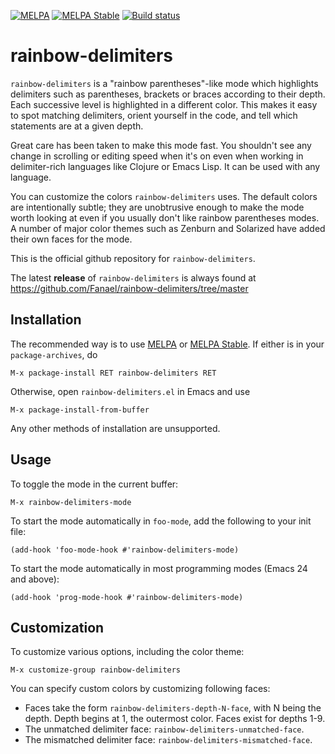[![MELPA](http://melpa.org/packages/rainbow-delimiters-badge.svg)](http://melpa.org/#/rainbow-delimiters)
[![MELPA Stable](http://stable.melpa.org/packages/rainbow-delimiters-badge.svg)](http://stable.melpa.org/#/rainbow-delimiters)
[![Build status](https://travis-ci.org/Fanael/rainbow-delimiters.svg?branch=master)](https://travis-ci.org/Fanael/rainbow-delimiters)

# rainbow-delimiters

`rainbow-delimiters` is a "rainbow parentheses"-like mode which highlights
delimiters such as parentheses, brackets or braces according to their depth.
Each successive level is highlighted in a different color. This makes it easy to
spot matching delimiters, orient yourself in the code, and tell which statements
are at a given depth.

Great care has been taken to make this mode fast. You shouldn't see any change
in scrolling or editing speed when it's on even when working in delimiter-rich
languages like Clojure or Emacs Lisp. It can be used with any language.

You can customize the colors `rainbow-delimiters` uses. The default colors are
intentionally subtle; they are unobtrusive enough to make the mode worth looking
at even if you usually don't like rainbow parentheses modes. A number of major
color themes such as Zenburn and Solarized have added their own faces for the
mode.

This is the official github repository for `rainbow-delimiters`.

The latest **release** of `rainbow-delimiters` is always found at
https://github.com/Fanael/rainbow-delimiters/tree/master

## Installation

The recommended way is to use [MELPA](http://melpa.org/) or
[MELPA Stable](http://stable.melpa.org/). If either is in your
`package-archives`, do

    M-x package-install RET rainbow-delimiters RET

Otherwise, open `rainbow-delimiters.el` in Emacs and use

    M-x package-install-from-buffer

Any other methods of installation are unsupported.

## Usage

To toggle the mode in the current buffer:

    M-x rainbow-delimiters-mode

To start the mode automatically in `foo-mode`, add the following to your init
file:

    (add-hook 'foo-mode-hook #'rainbow-delimiters-mode)

To start the mode automatically in most programming modes (Emacs 24 and above):

    (add-hook 'prog-mode-hook #'rainbow-delimiters-mode)

## Customization

To customize various options, including the color theme:

    M-x customize-group rainbow-delimiters

You can specify custom colors by customizing following faces:
 * Faces take the form `rainbow-delimiters-depth-N-face`, with N being the
   depth. Depth begins at 1, the outermost color. Faces exist for depths 1-9.
 * The unmatched delimiter face: `rainbow-delimiters-unmatched-face`.
 * The mismatched delimiter face: `rainbow-delimiters-mismatched-face`.
